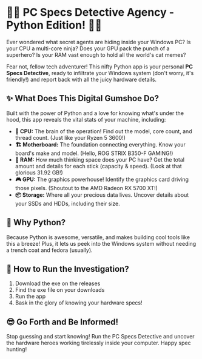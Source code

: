 # 🕵️‍♂️ PC Specs Detective Agency - Python Edition! 🕵️‍♀️

Ever wondered what secret agents are hiding inside your Windows PC? Is your CPU a multi-core ninja? Does your GPU pack the punch of a superhero? Is your RAM vast enough to hold all the world's cat memes?

Fear not, fellow tech adventurer! This nifty Python app is your personal **PC Specs Detective**, ready to infiltrate your Windows system (don't worry, it's friendly!) and report back with all the juicy hardware details.

## ✨ What Does This Digital Gumshoe Do?

Built with the power of Python and a love for knowing what's under the hood, this app reveals the vital stats of your machine, including:

* **🧠 CPU:** The brain of the operation! Find out the model, core count, and thread count. (Just like your Ryzen 5 3600!)
* **🏗️ Motherboard:** The foundation connecting everything. Know your board's make and model. (Hello, ROG STRIX B350-F GAMING!)
* **💾 RAM:** How much thinking space does your PC have? Get the total amount and details for each stick (capacity & speed). (Look at that glorious 31.92 GB!)
* **🎮 GPU:** The graphics powerhouse! Identify the graphics card driving those pixels. (Shoutout to the AMD Radeon RX 5700 XT!)
* **📦 Storage:** Where all your precious data lives. Uncover details about your SSDs and HDDs, including their size.

## 🐍 Why Python?

Because Python is awesome, versatile, and makes building cool tools like this a breeze! Plus, it lets us peek into the Windows system without needing a trench coat and fedora (usually).

## 🚀 How to Run the Investigation?

1.  Download the exe on the releases
2.  Find the exe file on your downloads
3.  Run the app
4.  Bask in the glory of knowing your hardware specs!

## 😎 Go Forth and Be Informed!

Stop guessing and start knowing! Run the PC Specs Detective and uncover the hardware heroes working tirelessly inside your computer. Happy spec hunting!
